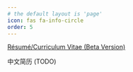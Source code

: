 ```yaml
---
# the default layout is 'page'
icon: fas fa-info-circle
order: 5
---
```




[Résumé/Curriculum Vitae (Beta Version)](/assets/cv/en/resume231009.pdf)





中文简历 (TODO)

